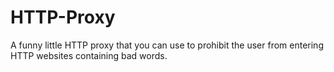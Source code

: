# HTTP-Proxy
A funny little HTTP proxy that you can use to prohibit the user from entering HTTP websites containing bad words. 
